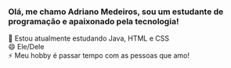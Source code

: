 ### Olá, me chamo Adriano Medeiros, sou um estudante de programação e apaixonado pela tecnologia!

🌱 Estou atualmente estudando Java, HTML e CSS<br>
😄 Ele/Dele<br>
⚡ Meu hobby é passar tempo com as pessoas que amo!<br>

